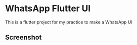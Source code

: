 # WhatsApp Flutter UI

This is a flutter project for my practice to make a WhatsApp UI

## Screenshot